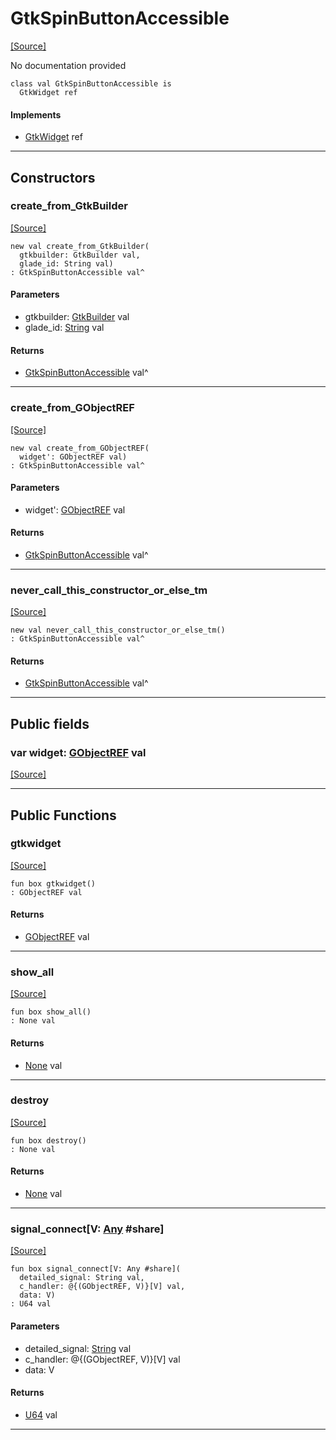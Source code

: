 # GtkSpinButtonAccessible
<span class="source-link">[[Source]](src/gtk3/GtkSpinButtonAccessible.md#L6)</span>

No documentation provided


```pony
class val GtkSpinButtonAccessible is
  GtkWidget ref
```

#### Implements

* [GtkWidget](gtk3-GtkWidget.md) ref

---

## Constructors

### create_from_GtkBuilder
<span class="source-link">[[Source]](src/gtk3/GtkSpinButtonAccessible.md#L14)</span>


```pony
new val create_from_GtkBuilder(
  gtkbuilder: GtkBuilder val,
  glade_id: String val)
: GtkSpinButtonAccessible val^
```
#### Parameters

*   gtkbuilder: [GtkBuilder](gtk3-GtkBuilder.md) val
*   glade_id: [String](builtin-String.md) val

#### Returns

* [GtkSpinButtonAccessible](gtk3-GtkSpinButtonAccessible.md) val^

---

### create_from_GObjectREF
<span class="source-link">[[Source]](src/gtk3/GtkSpinButtonAccessible.md#L17)</span>


```pony
new val create_from_GObjectREF(
  widget': GObjectREF val)
: GtkSpinButtonAccessible val^
```
#### Parameters

*   widget': [GObjectREF](minimal-browser-..-gobject-GObjectREF.md) val

#### Returns

* [GtkSpinButtonAccessible](gtk3-GtkSpinButtonAccessible.md) val^

---

### never_call_this_constructor_or_else_tm
<span class="source-link">[[Source]](src/gtk3/GtkSpinButtonAccessible.md#L20)</span>


```pony
new val never_call_this_constructor_or_else_tm()
: GtkSpinButtonAccessible val^
```

#### Returns

* [GtkSpinButtonAccessible](gtk3-GtkSpinButtonAccessible.md) val^

---

## Public fields

### var widget: [GObjectREF](minimal-browser-..-gobject-GObjectREF.md) val
<span class="source-link">[[Source]](src/gtk3/GtkSpinButtonAccessible.md#L10)</span>



---

## Public Functions

### gtkwidget
<span class="source-link">[[Source]](src/gtk3/GtkSpinButtonAccessible.md#L12)</span>


```pony
fun box gtkwidget()
: GObjectREF val
```

#### Returns

* [GObjectREF](minimal-browser-..-gobject-GObjectREF.md) val

---

### show_all
<span class="source-link">[[Source]](src/gtk3/GtkWidget.md#L4)</span>


```pony
fun box show_all()
: None val
```

#### Returns

* [None](builtin-None.md) val

---

### destroy
<span class="source-link">[[Source]](src/gtk3/GtkWidget.md#L7)</span>


```pony
fun box destroy()
: None val
```

#### Returns

* [None](builtin-None.md) val

---

### signal_connect\[V: [Any](builtin-Any.md) #share\]
<span class="source-link">[[Source]](src/gtk3/GtkWidget.md#L10)</span>


```pony
fun box signal_connect[V: Any #share](
  detailed_signal: String val,
  c_handler: @{(GObjectREF, V)}[V] val,
  data: V)
: U64 val
```
#### Parameters

*   detailed_signal: [String](builtin-String.md) val
*   c_handler: @{(GObjectREF, V)}[V] val
*   data: V

#### Returns

* [U64](builtin-U64.md) val

---

